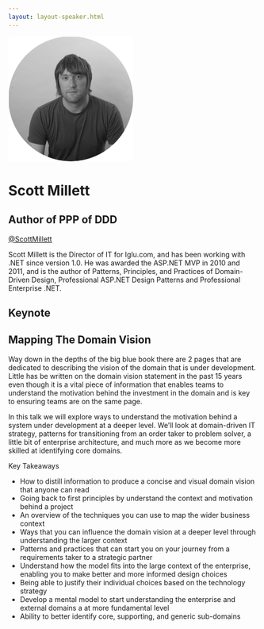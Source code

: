 ```yaml
---
layout: layout-speaker.html
---
```

<div class="container section featured-speaker">
  <div class="row">
    <div class="col-xs-12 col-sm-2 img-container">
      <img class="speaker-page-img" src="../img/speakers/Scott-Millett-ON.png">
    </div>
    <div class="col-xs-12 col-sm-10 copy-container">
        <h1 class="speaker-header">Scott Millett</h1>
        <h2 class="speaker-subtitle">Author of PPP of DDD</h2>
        <p class="copy"><a class="speaker-handle" href="https://twitter.com/ScottMillett" target="_blank">@ScottMillett</a></p>
        <p class="copy">Scott Millett is the Director of IT for Iglu.com, and has been working with .NET since version 1.0. He was awarded the ASP.NET MVP in 2010 and 2011, and is the author of Patterns, Principles, and Practices of Domain-Driven Design, Professional ASP.NET Design Patterns and Professional Enterprise .NET.</p>
        <h2 class="speaker-subheader">Keynote</h2>
        <h2 class="speaker-subheader gold">Mapping The Domain Vision</h2>
        <p class="copy">Way down in the depths of the big blue book there are 2 pages that are dedicated to describing the vision of the domain that is under development. Little has be written on the domain vision statement in the past 15 years even though it is a vital piece of information that enables teams to understand the motivation behind the investment in the domain and is key to ensuring teams are on the same page.</p>
        <p class="copy">In this talk we will explore ways to understand the motivation behind a system under development at a deeper level. We’ll look at domain-driven IT strategy, patterns for transitioning from an order taker to problem solver, a little bit of enterprise architecture, and much more as we become more skilled at identifying core domains.</p>
        <p class="copy">Key Takeaways</p>
        <ul class="copy-list">
            <li>How to distill information to produce a concise and visual domain vision that anyone can read</li>
            <li>Going back to first principles by understand the context and motivation behind a project</li>
            <li>An overview of the techniques you can use to map the wider business context</li>
            <li>Ways that you can influence the domain vision at a deeper level through understanding the larger context</li>
            <li>Patterns and practices that can start you on your journey from a requirements taker to a strategic partner</li>
            <li>Understand how the model fits into the large context of the enterprise, enabling you to make better and more informed design choices</li>
            <li>Being able to justify their individual choices based on the technology strategy</li>
            <li>Develop a mental model to start understanding the enterprise and external domains a at more fundamental level</li>
            <li>Ability to better identify core, supporting, and generic sub-domains</li>
        </ul>
    </div>
  </div>
</div>